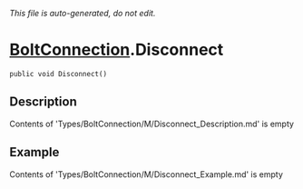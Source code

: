 *This file is auto-generated, do not edit.*

# [BoltConnection](Types/BoltConnection.md).Disconnect
`public void Disconnect()`
## Description
Contents of 'Types/BoltConnection/M/Disconnect_Description.md' is empty
## Example
Contents of 'Types/BoltConnection/M/Disconnect_Example.md' is empty
